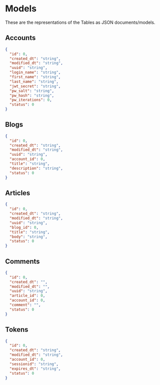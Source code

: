 # Models
These are the representations of the Tables as JSON documents/models.

## Accounts
```json
{
  "id": 0,
  "created_dt": "string",
  "modified_dt": "string",
  "uuid": "string",
  "login_name": "string",
  "first_name": "string",
  "last_name": "string",
  "jwt_secret": "string",
  "pw_salt": "string",
  "pw_hash": "string",
  "pw_iterations": 0,
  "status": 0
}
```

## Blogs
```json
{
  "id": 0,
  "created_dt": "string",
  "modified_dt": "string",
  "uuid": "string",
  "account_id": 0,
  "title": "string",
  "description": "string",
  "status": 0
}
```

## Articles
```json
{
  "id": 0,
  "created_dt": "string",
  "modified_dt": "string",
  "uuid": "string",
  "blog_id": 0,
  "title": "string",
  "body": "string",
  "status": 0
}
```

## Comments
```json
{
  "id": 0,
  "created_dt": "",
  "modified_dt": "",
  "uuid": "string",
  "article_id": 0,
  "account_id": 0,
  "comment": "",
  "status": 0
}
```

## Tokens
```json
{
  "id": 0,
  "created_dt": "string",
  "modified_dt": "string",
  "account_id": 0,
  "sessionid": "string",
  "expires_dt": "string",
  "status": 0
}
```
